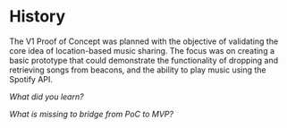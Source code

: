 # History

The V1 Proof of Concept was planned with the objective of validating the core idea of location-based music sharing. The focus was on creating a basic prototype that could demonstrate the functionality of dropping and retrieving songs from beacons, and the ability to play music using the Spotify API.

*What did you learn?*

*What is missing to bridge from PoC to MVP?*

